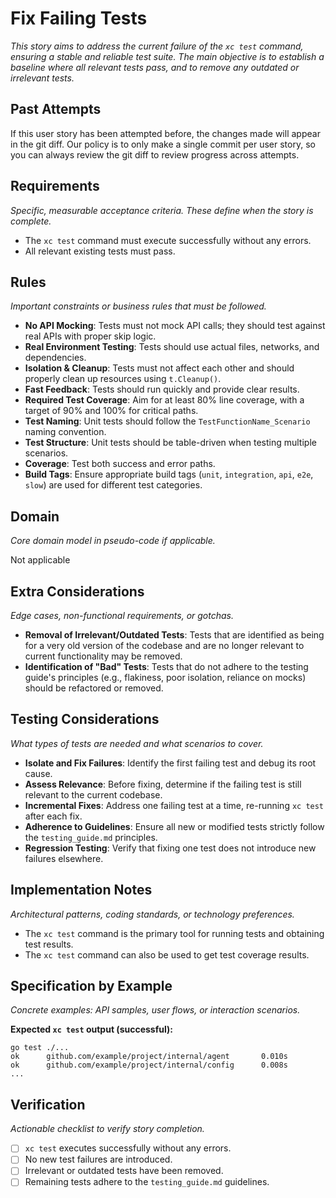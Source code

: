 # Fix Failing Tests

*This story aims to address the current failure of the `xc test` command, ensuring a stable and reliable test suite. The main objective is to establish a baseline where all relevant tests pass, and to remove any outdated or irrelevant tests.*

## Past Attempts

If this user story has been attempted before, the changes made will appear in the git diff. Our policy is to only make a single commit per user story, so you can always review the git diff to review progress across attempts. 


## Requirements

*Specific, measurable acceptance criteria. These define when the story is complete.*

- The `xc test` command must execute successfully without any errors.
- All relevant existing tests must pass.

## Rules

*Important constraints or business rules that must be followed.*

- **No API Mocking**: Tests must not mock API calls; they should test against real APIs with proper skip logic.
- **Real Environment Testing**: Tests should use actual files, networks, and dependencies.
- **Isolation & Cleanup**: Tests must not affect each other and should properly clean up resources using `t.Cleanup()`.
- **Fast Feedback**: Tests should run quickly and provide clear results.
- **Required Test Coverage**: Aim for at least 80% line coverage, with a target of 90% and 100% for critical paths.
- **Test Naming**: Unit tests should follow the `TestFunctionName_Scenario` naming convention.
- **Test Structure**: Unit tests should be table-driven when testing multiple scenarios.
- **Coverage**: Test both success and error paths.
- **Build Tags**: Ensure appropriate build tags (`unit`, `integration`, `api`, `e2e`, `slow`) are used for different test categories.

## Domain

*Core domain model in pseudo-code if applicable.*

Not applicable

## Extra Considerations

*Edge cases, non-functional requirements, or gotchas.*

- **Removal of Irrelevant/Outdated Tests**: Tests that are identified as being for a very old version of the codebase and are no longer relevant to current functionality may be removed.
- **Identification of "Bad" Tests**: Tests that do not adhere to the testing guide's principles (e.g., flakiness, poor isolation, reliance on mocks) should be refactored or removed.

## Testing Considerations

*What types of tests are needed and what scenarios to cover.*

- **Isolate and Fix Failures**: Identify the first failing test and debug its root cause.
- **Assess Relevance**: Before fixing, determine if the failing test is still relevant to the current codebase.
- **Incremental Fixes**: Address one failing test at a time, re-running `xc test` after each fix.
- **Adherence to Guidelines**: Ensure all new or modified tests strictly follow the `testing_guide.md` principles.
- **Regression Testing**: Verify that fixing one test does not introduce new failures elsewhere.

## Implementation Notes

*Architectural patterns, coding standards, or technology preferences.*

- The `xc test` command is the primary tool for running tests and obtaining test results.
- The `xc test` command can also be used to get test coverage results.

## Specification by Example

*Concrete examples: API samples, user flows, or interaction scenarios.*

**Expected `xc test` output (successful):**

```
go test ./...
ok      github.com/example/project/internal/agent       0.010s
ok      github.com/example/project/internal/config      0.008s
...
```

## Verification

*Actionable checklist to verify story completion.*

- [ ] `xc test` executes successfully without any errors.
- [ ] No new test failures are introduced.
- [ ] Irrelevant or outdated tests have been removed.
- [ ] Remaining tests adhere to the `testing_guide.md` guidelines.
